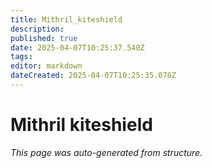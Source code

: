 ```yaml
---
title: Mithril_kiteshield
description: 
published: true
date: 2025-04-07T10:25:37.540Z
tags: 
editor: markdown
dateCreated: 2025-04-07T10:25:35.078Z
---
```


# Mithril kiteshield

*This page was auto-generated from structure.*
